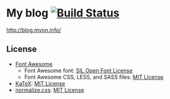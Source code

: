 # My blog [![Build Status](https://travis-ci.org/Tosainu/blog.svg)](https://travis-ci.org/Tosainu/blog)

<http://blog.myon.info/>

## License

- [Font Awesome](https://github.com/FortAwesome/Font-Awesome)
  - Font Awesome font: [SIL Open Font License](http://scripts.sil.org/OFL)
  - Font Awesome CSS, LESS, and SASS files: [MIT License](http://opensource.org/licenses/mit-license.html)
- [KaTeX](https://github.com/Khan/KaTeX): [MIT License](https://github.com/Khan/KaTeX/blob/master/LICENSE.txt)
- [normalize.css](https://github.com/necolas/normalize.css/): [MIT License](https://github.com/necolas/normalize.css/blob/master/LICENSE.md)
